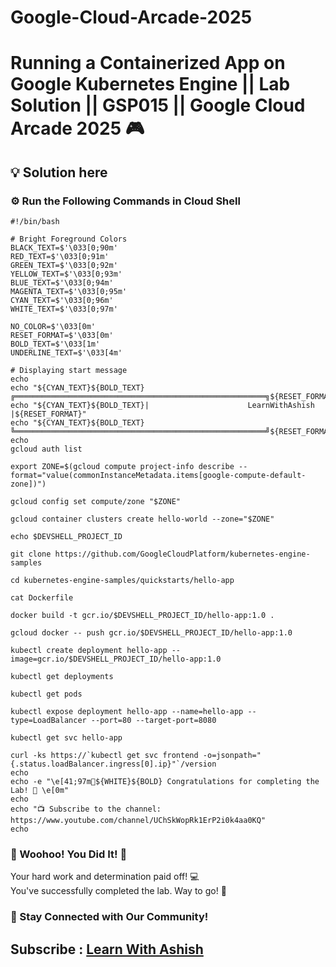 # Google-Cloud-Arcade-2025

# Running a Containerized App on Google Kubernetes Engine || Lab Solution || GSP015 || Google Cloud Arcade 2025 🎮

## 💡 Solution here

### ⚙️ Run the Following Commands in Cloud Shell

```
#!/bin/bash

# Bright Foreground Colors
BLACK_TEXT=$'\033[0;90m'
RED_TEXT=$'\033[0;91m'
GREEN_TEXT=$'\033[0;92m'
YELLOW_TEXT=$'\033[0;93m'
BLUE_TEXT=$'\033[0;94m'
MAGENTA_TEXT=$'\033[0;95m'
CYAN_TEXT=$'\033[0;96m'
WHITE_TEXT=$'\033[0;97m'

NO_COLOR=$'\033[0m'
RESET_FORMAT=$'\033[0m'
BOLD_TEXT=$'\033[1m'
UNDERLINE_TEXT=$'\033[4m'

# Displaying start message
echo
echo "${CYAN_TEXT}${BOLD_TEXT}╔════════════════════════════════════════════════════════╗${RESET_FORMAT}"
echo "${CYAN_TEXT}${BOLD_TEXT}|                      LearnWithAshish                   |${RESET_FORMAT}"
echo "${CYAN_TEXT}${BOLD_TEXT}╚════════════════════════════════════════════════════════╝${RESET_FORMAT}"
echo
gcloud auth list

export ZONE=$(gcloud compute project-info describe --format="value(commonInstanceMetadata.items[google-compute-default-zone])")

gcloud config set compute/zone "$ZONE"

gcloud container clusters create hello-world --zone="$ZONE"

echo $DEVSHELL_PROJECT_ID

git clone https://github.com/GoogleCloudPlatform/kubernetes-engine-samples

cd kubernetes-engine-samples/quickstarts/hello-app

cat Dockerfile

docker build -t gcr.io/$DEVSHELL_PROJECT_ID/hello-app:1.0 .

gcloud docker -- push gcr.io/$DEVSHELL_PROJECT_ID/hello-app:1.0

kubectl create deployment hello-app --image=gcr.io/$DEVSHELL_PROJECT_ID/hello-app:1.0

kubectl get deployments

kubectl get pods

kubectl expose deployment hello-app --name=hello-app --type=LoadBalancer --port=80 --target-port=8080

kubectl get svc hello-app

curl -ks https://`kubectl get svc frontend -o=jsonpath="{.status.loadBalancer.ingress[0].ip}"`/version
echo
echo -e "\e[41;97m🎉${WHITE}${BOLD} Congratulations for completing the Lab! 🎉 \e[0m"
echo
echo "📺 Subscribe to the channel: https://www.youtube.com/channel/UChSkWopRk1ErP2i0k4aa0KQ"
echo

```

### 🎉 Woohoo! You Did It! 🎉

Your hard work and determination paid off! 💻  
You've successfully completed the lab. Way to go! 🚀  

### 💬 Stay Connected with Our Community!


## Subscribe :  [Learn With Ashish](https://www.youtube.com/channel/UChSkWopRk1ErP2i0k4aa0KQ)
